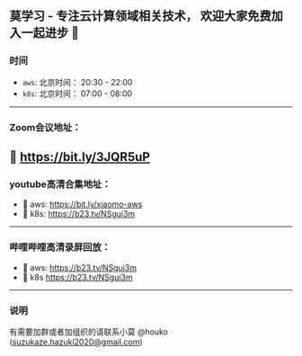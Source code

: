 ## 莫学习 - 专注云计算领域相关技术， 欢迎大家免费加入一起进步 👋

### 时间
- `aws`: 北京时间： 20:30 - 22:00 
- `k8s`: 北京时间： 07:00 - 08:00 
---

### Zoom会议地址：                     
🍡 https://bit.ly/3JQR5uP    
---
                                                  
### youtube高清合集地址：         
- 🍡 aws: https://bit.ly/xiaomo-aws  
- 🍡 k8s: https://b23.tv/NSgui3m 
---


                                                  
### 哔哩哔哩高清录屏回放：    
- 🍡 aws: https://b23.tv/NSgui3m    
- 🍡 k8s https://b23.tv/NSgui3m        
---


### 说明
有需要加群或者加组织的请联系小莫 @houko (suzukaze.hazuki2020@gmail.com)
